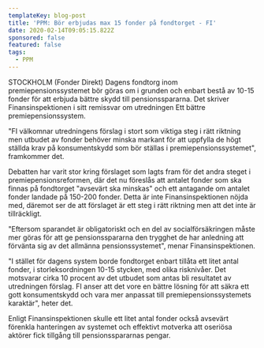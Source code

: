```yaml
---
templateKey: blog-post
title: 'PPM: Bör erbjudas max 15 fonder på fondtorget - FI'
date: 2020-02-14T09:05:15.822Z
sponsored: false
featured: false
tags:
  - PPM
---
```

STOCKHOLM (Fonder Direkt) Dagens fondtorg inom premiepensionssystemet bör göras om i grunden och enbart bestå av 10-15 fonder för att erbjuda bättre skydd till pensionsspararna. Det skriver Finansinspektionen i sitt remissvar om utredningen Ett bättre premiepensionssystem.

"FI välkomnar utredningens förslag i stort som viktiga steg i rätt riktning men utbudet av fonder behöver minska markant för att uppfylla de högt ställda krav på konsumentskydd som bör ställas i premiepensionssystemet", framkommer det.

Debatten har varit stor kring förslaget som lagts fram för det andra steget i premiepensionsreformen, där det nu föreslås att antalet fonder som ska finnas på fondtorget "avsevärt ska minskas" och ett antagande om antalet fonder landade på 150-200 fonder. Detta är inte Finansinspektionen nöjda med, däremot ser de att förslaget är ett steg i rätt riktning men att det inte är tillräckligt.

"Eftersom sparandet är obligatoriskt och en del av socialförsäkringen måste mer göras för att ge pensionsspararna den trygghet de har anledning att förvänta sig av det allmänna pensionssystemet", menar Finansinspektionen.

"I stället för dagens system borde fondtorget enbart tillåta ett litet antal fonder, i storleksordningen 10-15 stycken, med olika risknivåer. Det motsvarar cirka 10 procent av det utbudet som antas bli resultatet av utredningen förslag. FI anser att det vore en bättre lösning för att säkra ett gott konsumentskydd och vara mer anpassat till premiepensionssystemets karaktär", heter det.

Enligt Finansinspektionen skulle ett litet antal fonder också avsevärt förenkla hanteringen av systemet och effektivt motverka att oseriösa aktörer fick tillgång till pensionsspararnas pengar.
